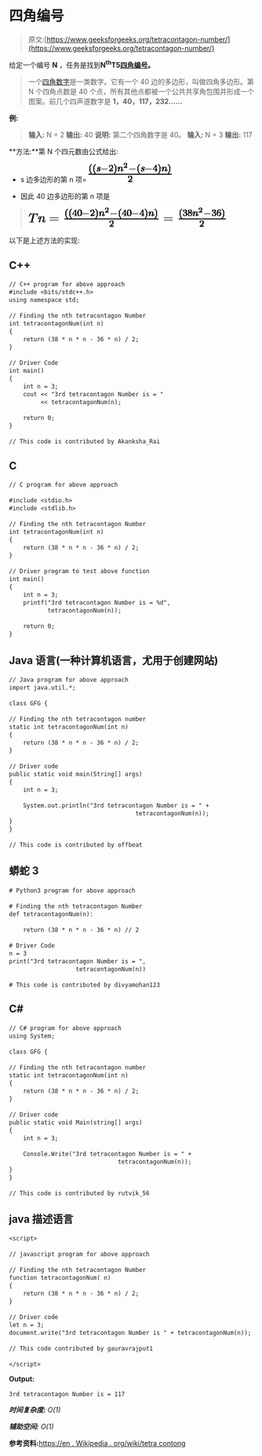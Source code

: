 # 四角编号

> 原文:[https://www.geeksforgeeks.org/tetracontagon-number/](https://www.geeksforgeeks.org/tetracontagon-number/)

给定一个编号 **N** ，任务是找到**N<sup>th</sup>T5[四角编号](https://en.wikipedia.org/wiki/Tetracontagon)。** 

> 一个[四角数字](https://en.wikipedia.org/wiki/Tetracontagon)是一类数字。它有一个 40 边的多边形，叫做四角多边形。第 N 个四角点数是 40 个点，所有其他点都被一个公共共享角包围并形成一个图案。前几个四声道数字是 **1，40，117，232……**

**例:**

> **输入:** N = 2
> **输出:** 40
> **说明:**
> 第二个四角数字是 40。
> **输入:** N = 3
> **输出:** 117

**方法:**第 N 个四元数由公式给出:

*   s 边多边形的第 n 项= ![\frac{((s-2)n^2 - (s-4)n)}{2}     ](img/0abf7eeeb36d988fc99c1364dd143b8b.png "Rendered by QuickLaTeX.com")

*   因此 40 边多边形的第 n 项是

> ![Tn =\frac{((40-2)n^2 - (40-4)n)}{2} =\frac{(38n^2 - 36)}{2} ](img/18efb0d4b501d040473a5fc16c2f1c29.png "Rendered by QuickLaTeX.com")

以下是上述方法的实现:

## C++

```
// C++ program for above approach
#include <bits/stdc++.h>
using namespace std;

// Finding the nth tetracontagon Number
int tetracontagonNum(int n)
{
    return (38 * n * n - 36 * n) / 2;
}

// Driver Code
int main()
{
    int n = 3;
    cout << "3rd tetracontagon Number is = "
         << tetracontagonNum(n);

    return 0;
}

// This code is contributed by Akanksha_Rai
```

## C

```
// C program for above approach

#include <stdio.h>
#include <stdlib.h>

// Finding the nth tetracontagon Number
int tetracontagonNum(int n)
{
    return (38 * n * n - 36 * n) / 2;
}

// Driver program to test above function
int main()
{
    int n = 3;
    printf("3rd tetracontagon Number is = %d",
           tetracontagonNum(n));

    return 0;
}
```

## Java 语言(一种计算机语言，尤用于创建网站)

```
// Java program for above approach
import java.util.*;

class GFG {

// Finding the nth tetracontagon number
static int tetracontagonNum(int n)
{
    return (38 * n * n - 36 * n) / 2;
}

// Driver code
public static void main(String[] args)
{
    int n = 3;

    System.out.println("3rd tetracontagon Number is = " +
                                    tetracontagonNum(n));
}
}

// This code is contributed by offbeat
```

## 蟒蛇 3

```
# Python3 program for above approach

# Finding the nth tetracontagon Number
def tetracontagonNum(n):

    return (38 * n * n - 36 * n) // 2

# Driver Code
n = 3
print("3rd tetracontagon Number is = ",
                   tetracontagonNum(n))

# This code is contributed by divyamohan123
```

## C#

```
// C# program for above approach
using System;

class GFG {

// Finding the nth tetracontagon number
static int tetracontagonNum(int n)
{
    return (38 * n * n - 36 * n) / 2;
}

// Driver code
public static void Main(string[] args)
{
    int n = 3;

    Console.Write("3rd tetracontagon Number is = " +
                               tetracontagonNum(n));
}
}

// This code is contributed by rutvik_56   
```

## java 描述语言

```
<script>

// javascript program for above approach

// Finding the nth tetracontagon Number
function tetracontagonNum( n)
{
    return (38 * n * n - 36 * n) / 2;
}

// Driver code
let n = 3;
document.write("3rd tetracontagon Number is " + tetracontagonNum(n));

// This code contributed by gauravrajput1

</script>
```

**Output:** 

```
3rd tetracontagon Number is = 117
```

***时间复杂度:** O(1)*

***辅助空间:** O(1)*

**参考资料:**[https://en . Wikipedia . org/wiki/tetra contong](https://en.wikipedia.org/wiki/Tetracontagon)